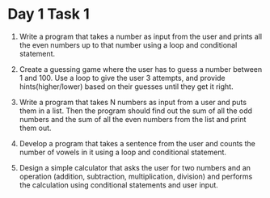 # Day 1 Task 1

1.  Write a program that takes a number as input from the user and   prints all the even numbers up to that number using a loop and conditional statement.

2. Create a guessing game where the user has to guess a number between 1 and 100. Use a loop to give the user 3 attempts, and provide hints(higher/lower) based on their guesses until they get it right.

3. Write a program that takes N numbers as input from a user and puts them in a list. Then the program should find out the sum of all the odd numbers and the sum of all the even numbers from the list and print them out.

4. Develop a program that takes a sentence from the user and counts the number of vowels in it using a loop and conditional statement.

5. Design a simple calculator that asks the user for two numbers and an operation (addition, subtraction, multiplication, division) and performs the calculation using conditional statements and user input.